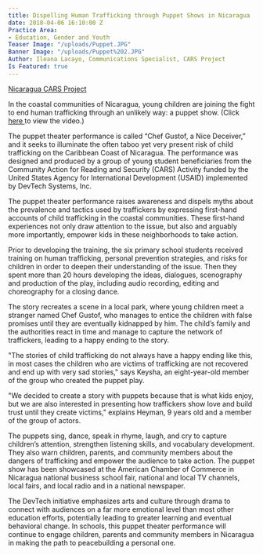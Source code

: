 ```yaml
---
title: Dispelling Human Trafficking through Puppet Shows in Nicaragua
date: 2018-04-06 16:10:00 Z
Practice Area:
- Education, Gender and Youth
Teaser Image: "/uploads/Puppet.JPG"
Banner Image: "/uploads/Puppet%202.JPG"
Author: Ileana Lacayo, Communications Specialist, CARS Project
Is Featured: true
---
```


[Nicaragua CARS Project](https://devtechsys.com/projects/Community-Action-for-Reading-a/)

In the coastal communities of Nicaragua, young children are joining the fight to end human trafficking through an unlikely way: a puppet show. (Click [here ](https://www.youtube.com/watch?v=Eb1luhaMMKY&feature=youtu.be)to view the video.)

The puppet theater performance is called “Chef Gustof, a Nice Deceiver,” and it seeks to illuminate the often taboo yet very present risk of child trafficking on the Caribbean Coast of Nicaragua. The performance was designed and produced by a group of young student beneficiaries from the Community Action for Reading and Security (CARS) Activity funded by the United States Agency for International Development (USAID) implemented by DevTech Systems, Inc.

The puppet theater performance raises awareness and dispels myths about the prevalence and tactics used by traffickers by expressing first-hand accounts of child trafficking in the coastal communities. These first-hand experiences not only draw attention to the issue, but also and arguably more importantly, empower kids in these neighborhoods to take action.

Prior to developing the training, the six primary school students received training on human trafficking, personal prevention strategies, and risks for children in order to deepen their understanding of the issue. Then they spent more than 20 hours developing the ideas, dialogues, scenography and production of the play, including audio recording, editing and choreography for a closing dance.

The story recreates a scene in a local park, where young children meet a stranger named Chef Gustof, who manages to entice the children with false promises until they are eventually kidnapped by him. The child’s family and the authorities react in time and manage to capture the network of traffickers, leading to a happy ending to the story.

"The stories of child trafficking do not always have a happy ending like this, in most cases the children who are victims of trafficking are not recovered and end up with very sad stories," says Keysha, an eight-year-old member of the group who created the puppet play. 

"We decided to create a story with puppets because that is what kids enjoy, but we are also interested in presenting how traffickers show love and build trust until they create victims," explains Heyman, 9 years old and a member of the group of actors.

The puppets sing, dance, speak in rhyme, laugh, and cry to capture children’s attention, strengthen listening skills, and vocabulary development. They also warn children, parents, and community members about the dangers of trafficking and empower the audience to take action. The puppet show has been showcased at the American Chamber of Commerce in Nicaragua national business school fair, national and local TV channels, local fairs, and local radio and in a national newspaper.

The DevTech initiative emphasizes arts and culture through drama to connect with audiences on a far more emotional level than most other education efforts, potentially leading to greater learning and eventual behavioral change. In schools, this puppet theater performance will continue to engage children, parents and community members in Nicaragua in making the path to peacebuilding a personal one.
